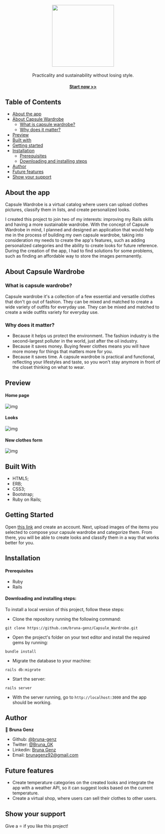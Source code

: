 <h1 align="center">
  <br>
  <a href="logo"><img src="./app/assets/images/CW-logo.png" width="200"></a>
</h1>

<p align="center">Practicality and sustainability without losing style.</p>
<h4 align="center"><a href="https://agile-sea-56583.herokuapp.com/">Start now >></a></h4>

## Table of Contents

- [About the app](https://github.com/bruna-genz/Capsule_Wardrobe#about-the-app)
- [About Capsule Wardrobe](https://github.com/bruna-genz/Capsule_Wardrobe#about-capsule-wardrobe)
  - [What is capsule wardrobe?](https://github.com/bruna-genz/Capsule_Wardrobe#what-is-capsule-wardrobe)
  - [Why does it matter?](https://github.com/bruna-genz/Capsule_Wardrobe#why-does-it-matter)
- [Preview](https://github.com/bruna-genz/Capsule_Wardrobe#preview)
- [Built with](https://github.com/bruna-genz/Capsule_Wardrobe#built-with)
- [Getting started](https://github.com/bruna-genz/Capsule_Wardrobe#getting-started)
- [Installation](https://github.com/bruna-genz/Capsule_Wardrobe#installation)
  - [Prerequisites](https://github.com/bruna-genz/Capsule_Wardrobe#prerequisites)
  - [Downloading and installing steps](https://github.com/bruna-genz/Capsule_Wardrobe#downloading-and-installing-steps)
- [Author](https://github.com/bruna-genz/Capsule_Wardrobe#author)
- [Future features](https://github.com/bruna-genz/Capsule_Wardrobe#future-features)
- [Show your support](https://github.com/bruna-genz/Capsule_Wardrobe#show-your-support)

## About the app
Capsule Wardrobe is a virtual catalog where users can upload clothes pictures, classify them in lists, and create personalized looks.

I created this project to join two of my interests: improving my Rails skills and having a more sustainable wardrobe. With the concept of Capsule Wardrobe in mind, I planned and designed an application that would help me in the process of building my own capsule wardrobe, taking into consideration my needs to create the app's features, such as adding personalized categories and the ability to create looks for future reference. During the creation of the app, I had to find solutions for some problems, such as finding an affordable way to store the images permanently.

## About Capsule Wardrobe
### What is capsule wardrobe?
Capsule wardrobe it's a collection of a few essential and versatile clothes that don't go out of fashion. They can be mixed and matched to create a wide variety of outfits for everyday use. They can be mixed and matched to create a wide outfits variety for everyday use.

### Why does it matter?
- Because it helps us protect the environment. The fashion industry is the second-largest polluter in the world, just after the oil industry.
- Because it saves money. Buying fewer clothes means you will have more money for things that matters more for you. 
- Because it saves time. A capsule wardrobe is practical and functional, reflecting your lifestyles and taste, so you won't stay anymore in front of the closet thinking on what to wear.

## Preview

#### Home page
![img](./app/assets/images/CW-home.png)

#### Looks
![img](./app/assets/images/CW-looks.png)

#### New clothes form
![img](./app/assets/images/CW-new-clothes.png)

## Built With

- HTML5;
- ERB;
- CSS3;
- Bootstrap;
- Ruby on Rails;

## Getting Started
Open [this link](https://agile-sea-56583.herokuapp.com/) and create an account. Next, upload images of the items you selected to compose your capsule wardrobe and categorize them. From there, you will be able to create looks and classify them in a way that works better for you.

## Installation 

#### Prerequisites

- Ruby
- Rails

#### Downloading and installing steps: 

To install a local version of this project, follow these steps:

- Clone the repository running the following command: 

```
git clone https://github.com/bruna-genz/Capsule_Wardrobe.git
```

- Open the project's folder on your text editor and install the required gems by running:

```
bundle install
```
- Migrate the database to your machine:

```
rails db:migrate
```

- Start the server:

```
rails server
```

- With the server running, go to ```http://localhost:3000``` and the app should be working.

## Author

:woman: **Bruna Genz**

- Github: [@bruna-genz](https://github.com/bruna-genz)
- Twitter: [@Bruna_GK](https://twitter.com/Bruna_GK)
- Linkedin: [Bruna Genz](https://www.linkedin.com/in/brunagenz/)
- Email: brunagenz92@gmail.com

## Future features

- Create temperature categories on the created looks and integrate the app with a weather API, so it can suggest looks based on the current temperature.
- Create a virtual shop, where users can sell their clothes to other users.


## Show your support

Give a ⭐️ if you like this project!
